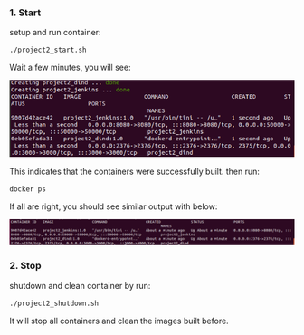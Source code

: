 ### 1. Start

setup and run container:

```sh
./project2_start.sh
```

Wait a few minutes, you will see:

![image-20221013220031047](readme.assets/image-20221013220031047.png)

This indicates that the containers were successfully built. then run:

```sh
docker ps
```

If all are right, you should see similar output with below:

![image-20221013220225081](readme.assets/image-20221013220225081.png)

### 2. Stop

shutdown and clean container by run:

```sh
./project2_shutdown.sh
```

It will stop all containers and clean the images built before.